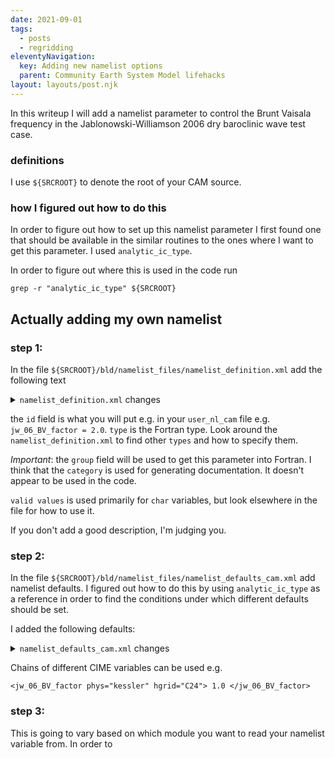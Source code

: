 ```yaml
---
date: 2021-09-01
tags:
  - posts
  - regridding
eleventyNavigation:
  key: Adding new namelist options
  parent: Community Earth System Model lifehacks
layout: layouts/post.njk
---
```


In this writeup I will add a namelist parameter to control the Brunt Vaisala frequency 
in the Jablonowski-Williamson 2006 dry baroclinic wave test case.

### definitions
I use `${SRCROOT}` to denote the root of your CAM source.

### how I figured out how to do this

In order to figure out how to set up this namelist parameter I first found one that 
should be available in the similar routines to the ones where I want to get this parameter. I used `analytic_ic_type`.

In order to figure out where this is used in the code run 
```
grep -r "analytic_ic_type" ${SRCROOT}
```

## Actually adding my own namelist

### step 1:
In the file `${SRCROOT}/bld/namelist_files/namelist_definition.xml`
add the following text 

<details>
<summary><code>namelist_definition.xml</code>  changes</summary>

```
<entry id="jw_06_BV_factor" type="real" category="dyn_test"
       group="analytic_ic_nl"
       valid_values="">
Factor by which to modify Brunt-Vaisala frequency in the moist baroclinic wave test case. Floating point.
May introduce static instability and rapid onset of turbuluence. Use with caution.
</entry>
```
  
</details>


the `id` field is what you will put e.g. in your `user_nl_cam` file e.g. `jw_06_BV_factor = 2.0`.
`type` is the Fortran type. Look around the `namelist_definition.xml` to find other `types`
and how to specify them.

_Important_: the `group` field will be used to get this parameter into Fortran. I think that the `category`
is used for generating documentation. It doesn't appear to be used in the code.

`valid values` is used primarily for `char` variables, but look elsewhere in the file for how to use it.

If you don't add a good description, I'm judging you.

### step 2:

In the file `${SRCROOT}/bld/namelist_files/namelist_defaults_cam.xml` add namelist defaults. 
I figured out how to do this by using `analytic_ic_type` as a reference in order to find the conditions under which
different defaults should be set.

I added the following defaults:

<details>
<summary>
  <code>namelist_defaults_cam.xml</code> changes  
</summary>
  
```
<jw_06_BV_factor > 1.0 </jw_06_BV_factor>
<jw_06_BV_factor phys="adiabatic"> 1.0 </jw_06_BV_factor>
<jw_06_BV_factor phys="kessler"> 1.0 </jw_06_BV_factor>
```
  
</details>

Chains of different CIME variables can be used e.g.
```
<jw_06_BV_factor phys="kessler" hgrid="C24"> 1.0 </jw_06_BV_factor>
```

### step 3:

This is going to vary based on which module you want to read your namelist variable from.
In order to 